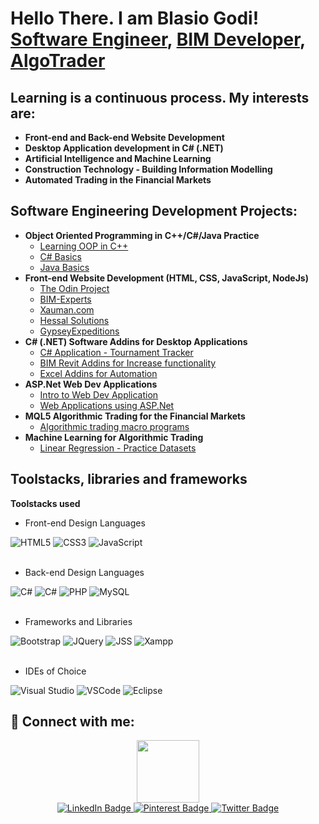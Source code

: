 <h1>Hello There. I am Blasio Godi! <br/><a href="https://github.com/BlasioGodi">Software Engineer</a>, <a href="https://www.linkedin.com/in/godfrey-muhinda">BIM Developer</a>, <a href="https://tradersliquidity.com">AlgoTrader</a></h1>

<h2>Learning is a continuous process. My interests are:</h2>

- <b>Front-end and Back-end Website Development</b>
- <b>Desktop Application development in C# (.NET)</b>
- <b>Artificial Intelligence and Machine Learning</b>
- <b>Construction Technology - Building Information Modelling</b>
- <b>Automated Trading in the Financial Markets</b>

<h2>Software Engineering Development Projects:</h2>

- <b>Object Oriented Programming in C++/C#/Java Practice</b>
  - [Learning OOP in C++](https://github.com/BlasioGodi/Functions-and-Algorithms)
  - [C# Basics](https://github.com/BlasioGodi/C-Sharp-Basics)
  - [Java Basics](https://github.com/BlasioGodi/Java-Basics)
- <b>Front-end Website Development (HTML, CSS, JavaScript, NodeJs)</b>
  - [The Odin Project](https://github.com/BlasioGodi/The-Odin-Project)
  - [BIM-Experts](https://github.com/BlasioGodi/BIM-Experts)
  - [Xauman.com](https://github.com/BlasioGodi/Xauman.com)
  - [Hessal Solutions](https://github.com/BlasioGodi/hessal-solutions)
  - [GypseyExpeditions](https://github.com/BlasioGodi/GypseyExpeditions)
- <b>C# (.NET) Software Addins for Desktop Applications</b>
  - [C# Application - Tournament Tracker](https://github.com/BlasioGodi/Tournament-Tracker)
  - [BIM Revit Addins for Increase functionality](https://github.com/BlasioGodi/Revit-Addins)
  - [Excel Addins for Automation](https://github.com/BlasioGodi/Excel-Addins)
- <b>ASP.Net Web Dev Applications</b>
  - [Intro to Web Dev Application](https://github.com/BlasioGodi/intro-to-dotnet-web-dev)
  - [Web Applications using ASP.Net](https://github.com/BlasioGodi/ASP.Net-Web-Applications)
- <b>MQL5 Algorithmic Trading for the Financial Markets</b>
  - [Algorithmic trading macro programs](https://github.com/BlasioGodi/ExpertFunctions)
- <b>Machine Learning for Algorithmic Trading</b>
  - [Linear Regression - Practice Datasets](https://github.com/BlasioGodi/Machine-Learning-For-Algorithmic-Trading)

<h2>Toolstacks, libraries and frameworks</h2>

<b>Toolstacks used</b>
  - Front-end Design Languages
  <div id="badges" align="Left">
    <img src="https://img.shields.io/badge/HTML5-E34F26?style=for-the-badge&logo=html5&logoColor=white" alt="HTML5"/>
    <img src="https://img.shields.io/badge/CSS3-1572B6?style=for-the-badge&logo=css3&logoColor=white" alt="CSS3"/>
    <img src="https://img.shields.io/badge/JavaScript-323330?style=for-the-badge&logo=javascript&logoColor=F7DF1E" alt="JavaScript"/>
</div>
<br>

  - Back-end Design Languages
  <div id="badges" align="Left">
    <img src="https://img.shields.io/badge/C%23-239120?style=for-the-badge&logo=c-sharp&logoColor=white" alt="C#"/>
  <img src="https://img.shields.io/badge/Python-FFD43B?style=for-the-badge&logo=python&logoColor=blue" alt="C#"/>
    <img src="https://img.shields.io/badge/PHP-777BB4?style=for-the-badge&logo=php&logoColor=white" alt="PHP"/>
    <img src="https://img.shields.io/badge/MySQL-005C84?style=for-the-badge&logo=mysql&logoColor=white" alt="MySQL"/>
</div>
<br>

  - Frameworks and Libraries
  <div id="badges" align="Left">
    <img src="https://img.shields.io/badge/Bootstrap-563D7C?style=for-the-badge&logo=bootstrap&logoColor=white" alt="Bootstrap"/>
    <img src="https://img.shields.io/badge/jQuery-0769AD?style=for-the-badge&logo=jquery&logoColor=white" alt="JQuery"/>
    <img src="https://img.shields.io/badge/JSS-F7DF1E?style=for-the-badge&logo=JSS&logoColor=white" alt="JSS"/> 
    <img src="https://img.shields.io/badge/Xampp-F37623?style=for-the-badge&logo=xampp&logoColor=white" alt="Xampp"/>   
</div>

<br>

  - IDEs of Choice
  <div id="badges" align="Left">
    <img src="https://img.shields.io/badge/Visual_Studio-5C2D91?style=for-the-badge&logo=visual%20studio&logoColor=white" alt="Visual Studio"/>
    <img src="https://img.shields.io/badge/VSCode-0078D4?style=for-the-badge&logo=visual%20studio%20code&logoColor=white" alt="VSCode"/>
    <img src="https://img.shields.io/badge/Eclipse-2C2255?style=for-the-badge&logo=eclipse&logoColor=white" alt="Eclipse"/>   
</div>




<h2> 🤳 Connect with me:</h2>
<div id="header" align="center">
  <img src="https://media.giphy.com/media/M9gbBd9nbDrOTu1Mqx/giphy.gif" width="100"/>
</div>
<div id="badges" align="center">
  <a href="https://linkedin.com/in/godfrey-muhinda/">
    <img src="https://img.shields.io/badge/LinkedIn-blue?style=for-the-badge&logo=linkedin&logoColor=white" alt="LinkedIn Badge"/>
  </a>
  <a href="https://www.pinterest.com/bimexke/">
    <img src="https://img.shields.io/badge/pinterest-red?style=for-the-badge&logo=pinterest&logoColor=white" alt="Pinterest Badge"/>
  </a>
  <a href="Lhttps://twitter.com/TLiquidity1">
    <img src="https://img.shields.io/badge/Twitter-blue?style=for-the-badge&logo=twitter&logoColor=white" alt="Twitter Badge"/>
  </a>
</div>

<div align="center">
<img src="https://komarev.com/ghpvc/?username=BlasioGodi&style=flat-square&color=blue" alt=""/>
</div>
